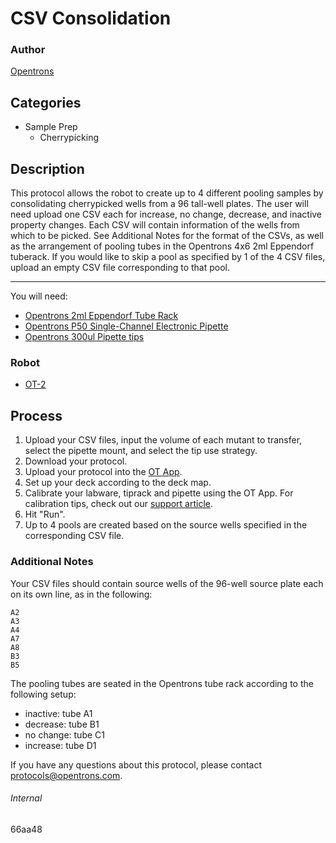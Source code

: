 # CSV Consolidation

### Author
[Opentrons](http://www.opentrons.com/)

## Categories
* Sample Prep
    * Cherrypicking

## Description
This protocol allows the robot to create up to 4 different pooling samples by consolidating cherrypicked wells from a 96 tall-well plates. The user will need upload one CSV each for increase, no change, decrease, and inactive property changes. Each CSV will contain information of the wells from which to be picked. See Additional Notes for the format of the CSVs, as well as the arrangement of pooling tubes in the Opentrons 4x6 2ml Eppendorf tuberack. If you would like to skip a pool as specified by 1 of the 4 CSV files, upload an empty CSV file corresponding to that pool.

---

You will need:
* [Opentrons 2ml Eppendorf Tube Rack](https://shop.opentrons.com/collections/opentrons-tips/products/tube-rack-set-1)
* [Opentrons P50 Single-Channel Electronic Pipette](https://shop.opentrons.com/collections/ot-2-pipettes/products/single-channel-electronic-pipette)
* [Opentrons 300ul Pipette tips](https://shop.opentrons.com/collections/opentrons-tips/products/opentrons-300ul-tips)

### Robot
* [OT-2](https://opentrons.com/ot-2)

## Process
1. Upload your CSV files, input the volume of each mutant to transfer, select the pipette mount, and select the tip use strategy.
2. Download your protocol.
3. Upload your protocol into the [OT App](https://opentrons.com/ot-app).
4. Set up your deck according to the deck map.
5. Calibrate your labware, tiprack and pipette using the OT App. For calibration tips, check out our [support article](https://support.opentrons.com/ot-2/getting-started-software-setup/deck-calibration).
6. Hit "Run".
7. Up to 4 pools are created based on the source wells specified in the corresponding CSV file.

### Additional Notes
Your CSV files should contain source wells of the 96-well source plate each on its own line, as in the following:  
```
A2
A3
A4
A7
A8
B3
B5
```

The pooling tubes are seated in the Opentrons tube rack according to the following setup:
* inactive: tube A1
* decrease: tube B1
* no change: tube C1
* increase: tube D1

If you have any questions about this protocol, please contact protocols@opentrons.com.

###### Internal
66aa48
